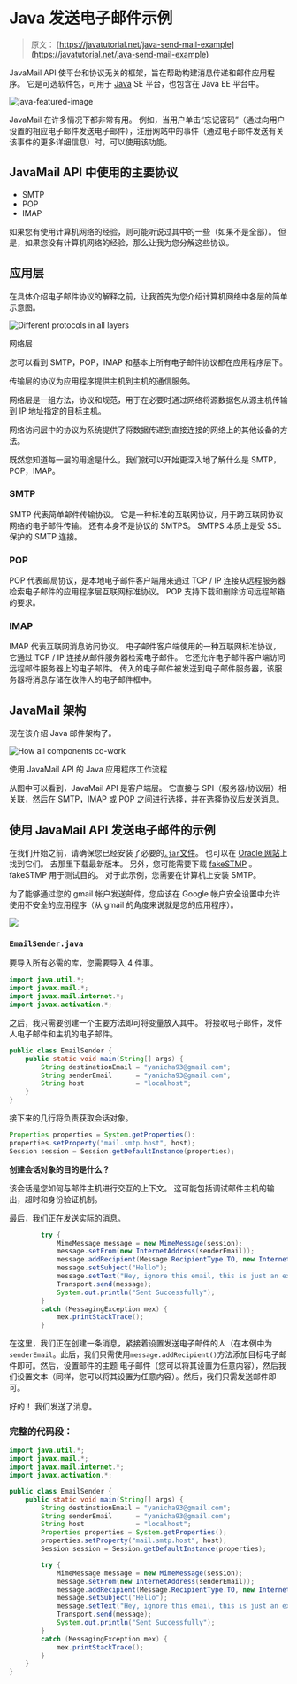 # Java 发送电子邮件示例

> 原文： [https://javatutorial.net/java-send-mail-example](https://javatutorial.net/java-send-mail-example)

JavaMail API 使平台和协议无关的框架，旨在帮助构建消息传递和邮件应用程序。 它是可选软件包，可用于 [Java](https://javatutorial.net/install-java-9-eclipse) SE 平台，也包含在 Java EE 平台中。

![java-featured-image](img/e0db051dedc1179e7424b6d998a6a772.jpg)

JavaMail 在许多情况下都非常有用。 例如，当用户单击“忘记密码”（通过向用户设置的相应电子邮件发送电子邮件），注册网站中的事件（通过电子邮件发送有关该事件的更多详细信息）时，可以使用该功能。

## JavaMail API 中使用的主要协议

*   SMTP
*   POP
*   IMAP

如果您有使用计算机网络的经验，则可能听说过其中的一些（如果不是全部）。 但是，如果您没有计算机网络的经验，那么让我为您分解这些协议。

## 应用层

在具体介绍电子邮件协议的解释之前，让我首先为您介绍计算机网络中各层的简单示意图。

![Different protocols in all layers](img/da31c7a0306eb1de63774cc34f982b76.jpg)

网络层

您可以看到 SMTP，POP，IMAP 和基本上所有电子邮件协议都在应用程序层下。

传输层的协议为应用程序提供主机到主机的通信服务。

网络层是一组方法，协议和规范，用于在必要时通过网络将源数据包从源主机传输到 IP 地址指定的目标主机。

网络访问层中的协议为系统提供了将数据传递到直接连接的网络上的其他设备的方法。

既然您知道每一层的用途是什么，我们就可以开始更深入地了解什么是 SMTP，POP，IMAP。

### SMTP

SMTP 代表简单邮件传输协议。 它是一种标准的互联网协议，用于跨互联网协议网络的电子邮件传输。 还有本身不是协议的 SMTPS。 SMTPS 本质上是受 SSL 保护的 SMTP 连接。

### POP

POP 代表邮局协议，是本地电子邮件客户端用来通过 TCP / IP 连接从远程服务器检索电子邮件的应用程序层互联网标准协议。 POP 支持下载和删除访问远程邮箱的要求。

### IMAP

IMAP 代表互联网消息访问协议。 电子邮件客户端使用的一种互联网标准协议，它通过 TCP / IP 连接从邮件服务器检索电子邮件。 它还允许电子邮件客户端访问远程邮件服务器上的电子邮件。 传入的电子邮件被发送到电子邮件服务器，该服务器将消息存储在收件人的电子邮件框中。

## JavaMail 架构

现在该介绍 Java 邮件架构了。

![How all components co-work](img/0a7b7b40c1703dea733475984347e26a.jpg)

使用 JavaMail API 的 Java 应用程序工作流程

从图中可以看到，JavaMail API 是客户端层。 它直接与 SPI（服务器/协议层）相关联，然后在 SMTP，IMAP 或 POP 之间进行选择，并在选择协议后发送消息。

## 使用 JavaMail API 发送电子邮件的示例

在我们开始之前，请确保您已经安装了必要的[`.jar`文件](http://www.java2s.com/Code/Jar/j/Downloadjavamail144jar.htm)。 也可以在 [Oracle 网站](https://javaee.github.io/javamail/)上找到它们。 去那里下载最新版本。 另外，您可能需要下载 [fakeSTMP](http://nilhcem.com/FakeSMTP/index.html) 。 fakeSTMP 用于测试目的。 对于此示例，您需要在计算机上安装 SMTP。

为了能够通过您的 gmail 帐户发送邮件，您应该在 Google 帐户安全设置中允许使用不安全的应用程序（从 gmail 的角度来说就是您的应用程序）。

![](img/e77ea03254e94151b64c80319e6a632c.jpg)

### `EmailSender.java`

要导入所有必需的库，您需要导入 4 件事。

```java
import java.util.*;  
import javax.mail.*;  
import javax.mail.internet.*;  
import javax.activation.*;
```

之后，我只需要创建一个主要方法即可将变量放入其中。 将接收电子邮件，发件人电子邮件和主机的电子邮件。

```java
public class EmailSender {
    public static void main(String[] args) {
        String destinationEmail = "yanicha93@gmail.com";
        String senderEmail      = "yanicha93@gmail.com";
        String host             = "localhost";
    }
}
```

接下来的几行将负责获取会话对象。

```java
Properties properties = System.getProperties():
properties.setProperty("mail.smtp.host", host);
Session session = Session.getDefaultInstance(properties);
```

**创建会话对象的目的是什么？**

该会话是您如何与邮件主机进行交互的上下文。 这可能包括调试邮件主机的输出，超时和身份验证机制。

最后，我们正在发送实际的消息。

```java
        try {
            MimeMessage message = new MimeMessage(session);
            message.setFrom(new InternetAddress(senderEmail));
            message.addRecipient(Message.RecipientType.TO, new InternetAddress(destinationEmail));
            message.setSubject("Hello");
            message.setText("Hey, ignore this email, this is just an example");
            Transport.send(message);
            System.out.println("Sent Successfully");
        } 
        catch (MessagingException mex) {
            mex.printStackTrace();
        }
```

在这里，我们正在创建一条消息，紧接着设置发送电子邮件的人（在本例中为`senderEmail`。此后，我们只需使用`message.addRecipient()`方法添加目标电子邮件即可。然后，设置邮件的主题 电子邮件（您可以将其设置为任意内容），然后我们设置文本（同样，您可以将其设置为任意内容）。然后，我们只需发送邮件即可。

好的！ 我们发送了消息。

### 完整的代码段：

```java
import java.util.*;  
import javax.mail.*;  
import javax.mail.internet.*;  
import javax.activation.*; 

public class EmailSender {
    public static void main(String[] args) {
        String destinationEmail = "yanicha93@gmail.com";
        String senderEmail      = "yanicha93@gmail.com";
        String host             = "localhost";
        Properties properties = System.getProperties();
        properties.setProperty("mail.smtp.host", host);
        Session session = Session.getDefaultInstance(properties);

        try {
            MimeMessage message = new MimeMessage(session);
            message.setFrom(new InternetAddress(senderEmail));
            message.addRecipient(Message.RecipientType.TO, new InternetAddress(destinationEmail));
            message.setSubject("Hello");
            message.setText("Hey, ignore this email, this is just an example");
            Transport.send(message);
            System.out.println("Sent Successfully");
        } 
        catch (MessagingException mex) {
            mex.printStackTrace();
        }
    }
}
```